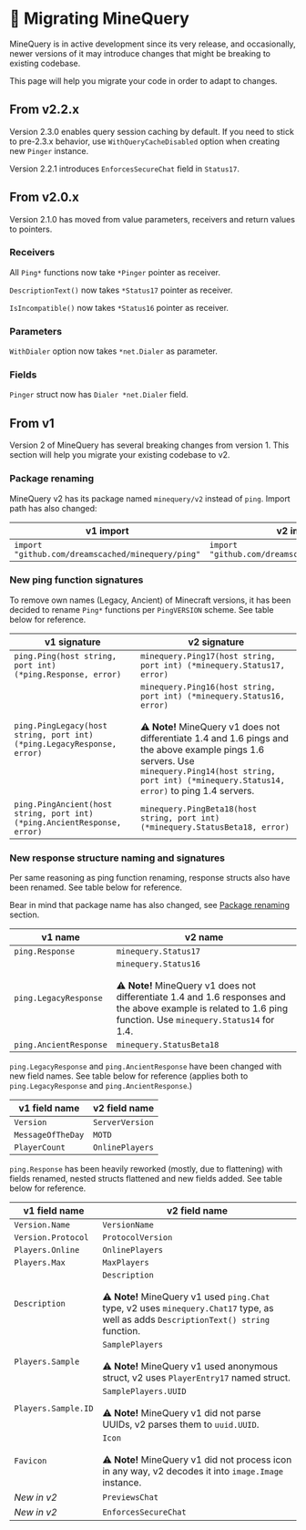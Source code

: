 # 🚀 Migrating MineQuery

MineQuery is in active development since its very release, and occasionally, newer
versions of it may introduce changes that might be breaking to existing codebase.

This page will help you migrate your code in order to adapt to changes.

## From v2.2.x

Version 2.3.0 enables query session caching by default. If you need to stick to 
pre-2.3.x behavior, use `WithQueryCacheDisabled` option when creating new `Pinger`
instance.

Version 2.2.1 introduces `EnforcesSecureChat` field in `Status17`.

## From v2.0.x

Version 2.1.0 has moved from value parameters, receivers and return values to pointers.

### Receivers

All `Ping*` functions now take `*Pinger` pointer as receiver.

`DescriptionText()` now takes `*Status17` pointer as receiver.

`IsIncompatible()` now takes `*Status16` pointer as receiver.

### Parameters

`WithDialer` option now takes `*net.Dialer` as parameter.

### Fields

`Pinger` struct now has `Dialer *net.Dialer` field.

## From v1

Version 2 of MineQuery has several breaking changes from version 1. This section
will help you migrate your existing codebase to v2.

### Package renaming

MineQuery v2 has its package named `minequery/v2` instead of `ping`. Import path has
also changed:

| v1 import                                         | v2 import                                       |
|---------------------------------------------------|-------------------------------------------------|
| `import "github.com/dreamscached/minequery/ping"` | `import "github.com/dreamscached/minequery/v2"` |

### New ping function signatures

To remove own names (Legacy, Ancient) of Minecraft versions, it has been decided to
rename `Ping*` functions per `PingVERSION` scheme. See table below for reference.

| v1 signature                                                             | v2 signature                                                                                                                                                                                                                                                                              |
|--------------------------------------------------------------------------|-------------------------------------------------------------------------------------------------------------------------------------------------------------------------------------------------------------------------------------------------------------------------------------------|
| `ping.Ping(host string, port int) (*ping.Response, error)`               | `minequery.Ping17(host string, port int) (*minequery.Status17, error)`                                                                                                                                                                                                                    |
| `ping.PingLegacy(host string, port int) (*ping.LegacyResponse, error)`   | `minequery.Ping16(host string, port int) (*minequery.Status16, error)`<br><br>⚠️ **Note!** MineQuery v1 does not differentiate 1.4 and 1.6 pings and the above example pings 1.6 servers. Use `minequery.Ping14(host string, port int) (*minequery.Status14, error)` to ping 1.4 servers. |
| `ping.PingAncient(host string, port int) (*ping.AncientResponse, error)` | `minequery.PingBeta18(host string, port int) (*minequery.StatusBeta18, error)`                                                                                                                                                                                                            |

### New response structure naming and signatures

Per same reasoning as ping function renaming, response structs also have been renamed.
See table below for reference.

Bear in mind that package name has also changed, see [Package renaming][1] section.

| v1 name                | v2 name                                                                                                                                                                                     |
|------------------------|---------------------------------------------------------------------------------------------------------------------------------------------------------------------------------------------|
| `ping.Response`        | `minequery.Status17`                                                                                                                                                                        |
| `ping.LegacyResponse`  | `minequery.Status16`<br><br>⚠️ **Note!** MineQuery v1 does not differentiate 1.4 and 1.6 responses and the above example is related to 1.6 ping function. Use `minequery.Status14` for 1.4. |
| `ping.AncientResponse` | `minequery.StatusBeta18`                                                                                                                                                                    |

`ping.LegacyResponse` and `ping.AncientResponse` have been changed with new field names.
See table below for reference (applies both to `ping.LegacyResponse` and `ping.AncientResponse`.)

| v1 field name     | v2 field name   |
|-------------------|-----------------|
| `Version`         | `ServerVersion` |
| `MessageOfTheDay` | `MOTD`          |
| `PlayerCount`     | `OnlinePlayers` |

`ping.Response` has been heavily reworked (mostly, due to flattening) with fields renamed,
nested structs flattened and new fields added. See table below for reference.

| v1 field name       | v2 field name                                                                                                                                                |
|---------------------|--------------------------------------------------------------------------------------------------------------------------------------------------------------|
| `Version.Name`      | `VersionName`                                                                                                                                                |
| `Version.Protocol`  | `ProtocolVersion`                                                                                                                                            |
| `Players.Online`    | `OnlinePlayers`                                                                                                                                              |
| `Players.Max`       | `MaxPlayers`                                                                                                                                                 |
| `Description`       | `Description` <br><br>⚠️ **Note!** MineQuery v1 used `ping.Chat` type, v2 uses `minequery.Chat17` type, as well as adds `DescriptionText() string` function. |
| `Players.Sample`    | `SamplePlayers`<br><br>⚠️ **Note!** MineQuery v1 used anonymous struct, v2 uses `PlayerEntry17` named struct.                                                |
| `Players.Sample.ID` | `SamplePlayers.UUID`<br><br>⚠️ **Note!** MineQuery v1 did not parse UUIDs, v2 parses them to `uuid.UUID`.                                                    |
| `Favicon`           | `Icon`<br><br>⚠️ **Note!** MineQuery v1 did not process icon in any way, v2 decodes it into `image.Image` instance.                                          |
| *New in v2*         | `PreviewsChat`                                                                                                                                               |
| *New in v2*         | `EnforcesSecureChat`                                                                                                                                         |

[1]: #package-renaming